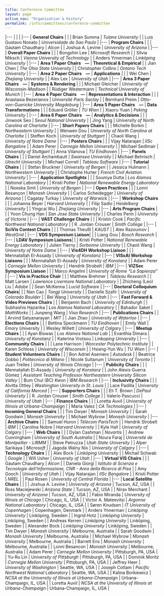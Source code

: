 ```yaml
---
title: Conference Committee
layout: page
active_nav: "Organization & History"
permalink: /info/committees/conference-committee
---
```


|---
| | |
|---
| **General Chairs** | |
| Brian Summa | *Tulane University* |
| Luis Gustavo Nonato | *Universidade de Sao Paulo* |
|---
| **Program Chairs** | |
| Gautam Chaudhary | *Alcon* |
| Joshua A. Levine | *University of Arizona* |
|---
| **Overall Paper Chairs** | |
| Bongshin Lee | *Microsoft Research* |
| Silvia Miksch | *Vienna University of Technology* |
| Anders Ynnerman | *Linköping University* |
|---
| **Area 1 Paper Chairs &nbsp;&nbsp;&nbsp;—** | **Theoretical & Empirical** |
| Jian Chen | *The Ohio State University* |
| Christopher Collins | *Ontario Tech University* |
|---
| **Area 2 Paper Chairs &nbsp;&nbsp;&nbsp;—** | **Applications** | |
| Wei Chen | *Zhejiang University* |
| Alex Lex | *University of Utah* |
|---
| **Area 3 Paper Chairs &nbsp;&nbsp;&nbsp;—** | **Systems & Rendering** | |
| Michael Gleicher | *University of Wisconsin-Madison* |
| Rüdiger Westermann | *Technical University of Munich* |
|---
| **Area 4 Paper Chairs &nbsp;&nbsp;&nbsp;—** | **Representations & Interaction** | |
| Anastasia Bezerianos | *Université Paris Saclay* |
| Bernhard Preim | *Otto-von-Guericke University Magdeburg* |
|---
| **Area 5 Paper Chairs &nbsp;&nbsp;&nbsp;—** | **Data Transformations** | |
| Eduard Gröller | *TU Wien* |
| Xiaoru Yuan | *Peking University* |
|---
| **Area 6 Paper Chairs &nbsp;&nbsp;&nbsp;—** | **Analytics & Decisions** | |
| Jinwook Seo | *Seoul National University* |
| Jing Yang | *University of North Carolina at Charlotte* |
|---
| **Short Papers Chairs** | |
| Michelle Borkin | *Northeastern University* |
| Wenwen Dou | *University of North Carolina at Charlotte* |
| Steffen Koch | *University of Stuttgart* |
| Chaoli Wang | *University of Notre Dame* |
|---
| **Posters Chairs** | |
| Vijay Natarajan | *IISc Bangalore* |
| Adam Perer | *Carnegie Mellon University* |
| Michael Sedlmair | *University of Stuttgart* |
| Anna Vilanova | *TU Eindhoven* |
|---
| **Panels Chairs** | |
| Daniel Archambault | *Swansea University* |
| Michael Behrisch | *Utrecht University* |
| Michael Correll | *Tableau Software* |
|---
| **Tutorial Chairs** | |
| Stefan Bruckner | *University of Bergen* |
| Jessica Hulmann | *Northwestern University* |
| Christophe Hurter | *French Civil Aviation University* |
|---
| **Application Spotlights** | |
| Soumya Dutta | *Los Alamos National Laboratory* |
| Kristi Potter | *National Renewable Energy Laboratory* |
| Noeska Smit | *University of Bergen* |
|---
| **Open Practices** | |
| Lonni Besançon | *Monash University* |
| Carlos Scheidegger | *University of Arizona* |
| Cagatay Turkay | *University of Warwick* |
|---
| **Workshop Chairs** | |
| Johanna Beyer | *Harvard University* |
| Filip Sadlo | *Heidelberg University* |
| Yingcai Wu | *Zhejiang University* |
|---
| **Arts Program Chairs** | |
| Yoon Chung Han | *San Jose State University* |
| Charles Perin | *University of Victoria* |
|---
| **VAST Challenge Chairs** | |
| Kristin Cook | *Pacific Northwest National Laboratory* |
| R. Jordan Crouser | *Smith College* |
|---
| **SciVis Contest Chairs** | |
| Thomas Theußl | *KAUST* |
| Alex Razoumov | *WestGrid* |
|---
| **VDS Symposium Liaison**| |
| Liang Gou | *Bosch Research* |
|---
| **LDAV Symposium Liaisons**| |
| Kristi Potter | *National Renewable Energy Laboratory* |
| Julien Tierny | *Sorbonne University* |
| Chaoli Wang | *University of Notre Dame* |
|---
| **Vis4DH Workshop Liaison** | |
| Mennatallah El-Assady | *University of Konstanz* |
|---
| **VISxAI Workshop Liaisons** | |
| Mennatallah El-Assady | *University of Konstanz* |
| Adam Perer | *Carnegie Mellon University* |
| Hendrik Strobelt | *IBM* |
|---
| **VIZSec Symposium Liaison** | |
| Marco Angelini | *University of Rome “La Sapienza”* |
|---
| **Vis in Practice Chair** | |
| Matthew Brehmer | *Tableau Research* |
| Matt Larsen | *Lawrence Livermore National Laboratory* |
| Zhicheng (Leo) Liu | *Adobe* | 
| Sean McKenna | *Lucid Software* |
|---
| **Doctoral Colloquium Chairs**| |
| Nan Cao | *Tongji University* |
| Danielle Szafir | *University of Colorado Boulder* |
| Bei Wang | *University of Utah* |
|---
| **Fast Forward & Video Previews Chairs** | |
| Benjamin Bach | *University of Edinburgh* |
| Subhashis Hazarika | *Los Alamos National Laboratory* |
| Bahador Saket | *MathWorks* |
| Junpeng Wang | *Visa Research* |
|---
| **Publications Chairs** | |
| Arvind Satyanarayan | *MIT* |
| Jian Zhao | *University of Waterloo* |
|---
| **Elections Chairs** | |
| Bettina Speckmann | *TU Eindhoven* |
| Emily Wall | *Emory University* |
| Wesley Willett | *University of Calgary* |
|---
| **Meetup Chairs** | |
| Ayan Biswas | *Los Alamos National Lab* |
| Evanthia Dimara | *University of Konstanz* |
| Katerina Vrotsou | *Linkoping University* |
|---
| **Community Chairs** | |
| Lane Harrison | *Worcester Polytechnic Institute* |
| Karen Schloss | *University of Wisconsin* |
| Hsiang-Yun Wu | *TU Wien* |
|---
| **Student Volunteers Chairs** | |
| Bon Adriel Aseniero | *Autodesk* |
| Beatrice Gobbo | *Politecnico di Milano* |
| Nicole Sultanum | *University of Toronto* |
| Juan Trelles | *University of Illinois Chicago* |
|---
| **Publicity Chairs** | |
| Mennatallah El-Assady | *University of Konstanz* |
| John Alexis Guerra Gómez | *Assistant Teaching Professor Northeastern University Silicon Valley* |
| Bum Chul (BC) Kwon | *IBM Research* |
|---
| **Inclusivity Chairs** | |
| Alvitta Ottley | *Washington University in St. Louis* |
| Lace Padilla | *University of California Merced* |
|---
| **Supporters Chairs** | |
| Eli T. Brown | *DePaul University* |
| R. Jordan Crouser | *Smith College* |
| Valerio Pascucci | *University of Utah* |
|---
| **Finance Chairs** | |
| Loretta Auvil | *University of Illinois at Urbana-Champaign* |
| Maria Valez | *CA Technologies* |
|---
| **Incoming General Chairs** | |
| Tim Dwyer | *Monash University* |
| Sarah Goodwin | *Monash University* |
| Michael Wybrow | *Monash University* |
|---
| **Archive Chairs** | |
| Samuel Huron | *Télécom ParisTech* |
| Hendrik Strobelt | *IBM* |
| Carolina Nobre | *Harvard University* |
| Kyle Hall | *University of Calgary* |
|---
| **Web Chairs** | |
| Dylan Cashman | *Novartis* |
| Andrew Cunningham | *University of South Australia* |
| Noura Faraj | *Université de Montpellier - LIRMM* |
| Steve Petruzza | *Utah State University* |
| Alper Sarikaya | *Microsoft* |
| Jagoda Walny Nix | *University of Calgary* |
|---
| **Technology Chairs** | |
| Alex Bock | *Linköping University* |
| Michail Schwab | *Google* |
| Will Usher | *University of Utah* |
|---
| **Virtual VIS Chairs** | |
| Gautam Chaudhary | *Alcon* |
| Daniela Giorgi | *Istituto di Scienza e Tecnologie dell'Informazione, CNR - Area della Ricerca di Pisa* |
| Amy Gooch | *University of Utah* |
| Vijay Natarajan | *IISc Bangalore* |
| Kristi Potter | *NREL* |
| Paul Rosen | *University of Central Florida* |
|---
| **Local Satellite Chairs** | | |
| Joshua A. Levine | *University of Arizona* | Tucson, AZ, USA |
| Ross Maciejewski | *Arizona State* | Tucson, AZ, USA |
| Nirav Merchant | *University of Arizona* | Tucson, AZ, USA |
| Fabio Miranda  | *University of Illinois at Chicago* | Chicago, IL, USA |
| Victor A. Mateevitsi | *Argonne National Laboratory* | Chicago, IL, USA |
| Søren Knudsen | *IT University of Copenhagen* | Copenhagen, Denmark |
| Anders Ynnerman | *Linköping University* | Linköping, Sweden |
| Ingrid Hotz | *Linköping University* | Linköping, Sweden |
| Andreas Kerren | *Linköping University* | Linköping, Sweden |
| Alexander Bock | *Linköping University* | Linköping, Sweden |
| Tim Dwyer | *Monash University* | Melbourne, Australia |
| Sarah Goodwin | *Monash University* | Melbourne, Australia |
| Michael Wybrow | *Monash University* | Melbourne, Australia |
| Barrett Ens | *Monash University* | Melbourne, Australia |
| Lonni Besancon | *Monash University* | Melbourne, Australia |
| Adam Perer | *Carnegie Mellon University* | Pittsburgh, PA, USA |
| Yu-Ru Lin | *University of Pittsburgh* | Pittsburgh, PA, USA |
| Dominik Moritz | *Carnegie Mellon University* | Pittsburgh, PA, USA |
| Jeffrey Heer | *University of Washington* | Seattle, WA, USA |
| Joseph Cottam | *Pacific Northwest National Laboratory* | Seattle, WA, USA |
| Kalina Borkiewicz | *NCSA at the University of Illinois at Urbana-Champaign* | Urbana-Champaign, IL, USA |
| Loretta Auvil | *NCSA at the University of Illinois at Urbana-Champaign* | Urbana-Champaign, IL, USA |
